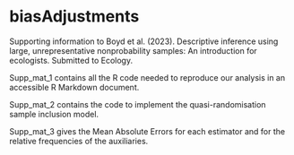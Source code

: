 # biasAdjustments
Supporting information to Boyd et al. (2023). Descriptive inference using large, unrepresentative nonprobability samples: An introduction for ecologists. Submitted to Ecology. 

Supp_mat_1 contains all the R code needed to reproduce our analysis in an accessible R Markdown document. 

Supp_mat_2 contains the code to implement the quasi-randomisation sample inclusion model. 

Supp_mat_3 gives the Mean Absolute Errors for each estimator and for the relative frequencies of the auxiliaries. 
